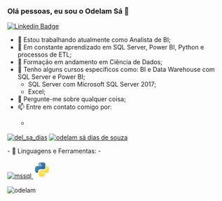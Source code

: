 ### Olá pessoas, eu sou o Odelam Sá 👋

[![Linkedin Badge](https://img.shields.io/badge/-LinkedIn-blue?style=flat-square&logo=Linkedin&logoColor=white&link=https://www.linkedin.com/in/odelam-sa-dias-de-souza/)](https://www.linkedin.com/in/odelam-sa-dias-de-souza/)

 - 🔭 Estou trabalhando atualmente como Analista de BI;
 - 🌱 Em constante aprendizado em SQL Server, Power BI, Python e processos de ETL;
 - 👯 Formação em andamento em Ciência de Dados;
 - 🤔 Tenho alguns cursos específicos como: BI e Data Warehouse com SQL Server e Power BI;
      - SQL Server com Microsoft SQL Server 2017;
      - Excel;
 - 💬 Pergunte-me sobre qualquer coisa;
 - 📫 Entre em contato comigo por:
      - <p align="left">
<a href="https://twitter.com/del_sa_dias" target="blank"><img align="center" src="https://cdn.jsdelivr.net/npm/simple-icons@3.0.1/icons/twitter.svg" alt="del_sa_dias" height="30" width="40" /></a>
<a href="https://linkedin.com/in/odelam sá dias de souza" target="blank"><img align="center" src="https://cdn.jsdelivr.net/npm/simple-icons@3.0.1/icons/linkedin.svg" alt="odelam sá dias de souza" height="30" width="40" /></a>
</p>
- 📄 Linguagens e Ferramentas:
     - <p align="left"> <a href="https://www.microsoft.com/en-us/sql-server" target="_blank"> <img src="https://cdn.worldvectorlogo.com/logos/microsoft-sql-server.svg" alt="mssql" width="40" height="40"/> </a> <a href="https://www.python.org" target="_blank"> <img src="https://raw.githubusercontent.com/devicons/devicon/master/icons/python/python-original.svg" alt="python" width="40" height="40"/> </a> </p>
     
<p><img align="center" src="https://github-readme-stats.vercel.app/api/top-langs?username=odelam&show_icons=true&locale=en&layout=compact" alt="odelam" /></p>

 

